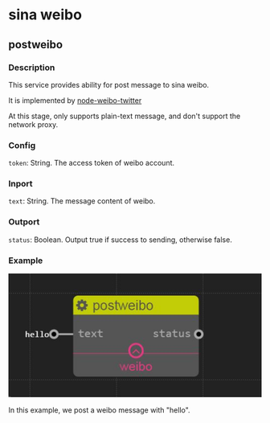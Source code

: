 sina weibo
================
## postweibo

### Description

This service provides ability for post message to sina weibo.

It is implemented by [node-weibo-twitter](https://www.npmjs.com/package/node-weibo-twitter)

At this stage, only supports plain-text message, and don't support the network proxy.

### Config

`token`: String. The access token of weibo account.

### Inport

`text`: String. The message content of weibo.

### Outport

`status`: Boolean. Output true if success to sending, otherwise false.

### Example

![](./pic/weibo.jpg)

In this example, we post a weibo message with "hello".


